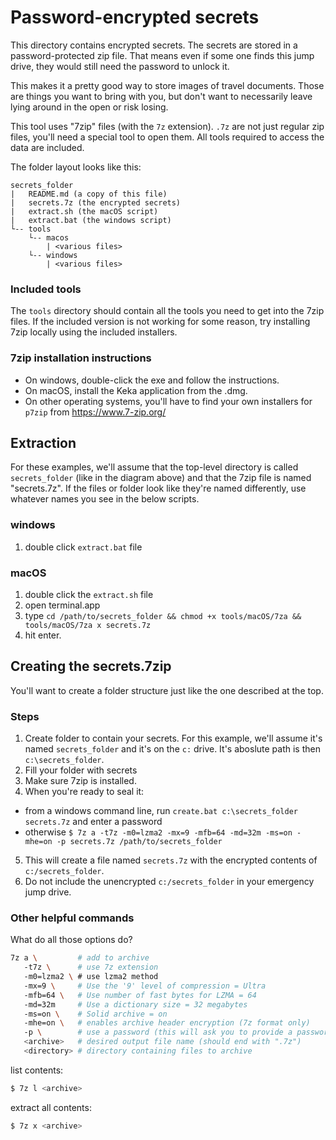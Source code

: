 # Password-encrypted secrets
This directory contains encrypted secrets.
The secrets are stored in a password-protected zip file.
That means even if some one finds this jump drive, they would still need the password to unlock it.

This makes it a pretty good way to store images of travel documents.
Those are things you want to bring with you, but don't want to necessarily leave lying around in the open or risk losing.

This tool uses "7zip" files (with the `7z` extension).
`.7z` are not just regular zip files, you'll need a special tool to open them.
All tools required to access the data are included.

The folder layout looks like this:
```
secrets_folder
|   README.md (a copy of this file)
|   secrets.7z (the encrypted secrets)
|   extract.sh (the macOS script)
|   extract.bat (the windows script)
└-- tools
    └-- macos
        | <various files>
    └-- windows
        | <various files>
```


### Included tools
The `tools` directory should contain all the tools you need to get into the 7zip files.
If the included version is not working for some reason, try installing 7zip locally using the included installers.

### 7zip installation instructions
* On windows, double-click the exe and follow the instructions.
* On macOS, install the Keka application from the .dmg.
* On other operating systems, you'll have to find your own installers for `p7zip` from https://www.7-zip.org/

## Extraction
For these examples, we'll assume that the top-level directory is called `secrets_folder` (like in the diagram above) and that the 7zip file is named "secrets.7z".
If the files or folder look like they're named differently, use whatever names you see in the below scripts.

### windows
1. double click `extract.bat` file

### macOS
1. double click the `extract.sh` file
3. open terminal.app
4. type `cd /path/to/secrets_folder && chmod +x tools/macOS/7za && tools/macOS/7za x secrets.7z`
6. hit enter.

## Creating the secrets.7zip
You'll want to create a folder structure just like the one described at the top.

### Steps
1. Create folder to contain your secrets. For this example, we'll assume it's named `secrets_folder` and it's on the `c:` drive. It's aboslute path is then `c:\secrets_folder`.
2. Fill your folder with secrets
3. Make sure 7zip is installed.
4. When you're ready to seal it:
  * from a windows command line, run `create.bat c:\secrets_folder secrets.7z` and enter a password
  * otherwise `$ 7z a -t7z -m0=lzma2 -mx=9 -mfb=64 -md=32m -ms=on -mhe=on -p secrets.7z /path/to/secrets_folder`
5. This will create a file named `secrets.7z` with the encrypted contents of `c:/secrets_folder`.
6. Do not include the unencrypted `c:/secrets_folder` in your emergency jump drive.

### Other helpful commands
What do all those options do?
```bash
7z a \         # add to archive
   -t7z \      # use 7z extension
   -m0=lzma2 \ # use lzma2 method
   -mx=9 \     # Use the '9' level of compression = Ultra
   -mfb=64 \   # Use number of fast bytes for LZMA = 64
   -md=32m     # Use a dictionary size = 32 megabytes
   -ms=on \    # Solid archive = on
   -mhe=on \   # enables archive header encryption (7z format only)
   -p \        # use a password (this will ask you to provide a password via prompt)
   <archive>   # desired output file name (should end with ".7z")
   <directory> # directory containing files to archive
```

list contents:
```bash
$ 7z l <archive>
```

extract all contents:
```bash
$ 7z x <archive>
```
